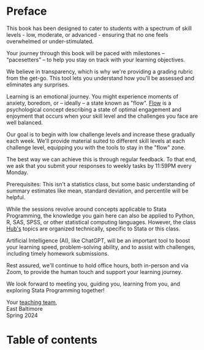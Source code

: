 # Preface

This book has been designed to cater to students with a spectrum of skill levels - low, moderate, or advanced - ensuring that no one feels overwhelmed or under-stimulated.  

Your journey through this book will be paced with milestones – “pacesetters” – to help you stay on track with your learning objectives.  

We believe in transparency, which is why we're providing a grading rubric from the get-go. This tool lets you understand how you'll be assessed and eliminates any surprises.  

Learning is an emotional journey. You might experience moments of anxiety, boredom, or – ideally – a state known as "flow". [Flow](j001flow.ipynb) is a psychological concept describing a state of optimal engagement and enjoyment that occurs when your skill level and the challenges you face are well balanced.  

Our goal is to begin with low challenge levels and increase these gradually each week. We'll provide material suited to different skill levels at each challenge level, equipping you with the tools to stay in the "flow" zone.  

The best way we can achieve this is through regular feedback. To that end, we ask that you submit your responses to weekly tasks by 11:59PM every Monday.  

Prerequisites: This isn't a statistics class, but some basic understanding of summary estimates like mean, standard deviation, and percentile will be helpful.  

While the sessions revolve around concepts applicable to Stata Programming, the knowledge you gain here can also be applied to Python, R, SAS, SPSS, or other statistical computing languages. However, the class [Hub's](j002hub.ipynb) topics are organized technically, specific to Stata or this class.  

Artificial Intelligence (AI), like ChatGPT, will be an important tool to boost your learning speed, problem-solving ability, and to assist with challenges, including timely homework submissions.  

Rest assured, we'll continue to hold office hours, both in-person and via Zoom, to provide the human touch and support your learning journey.  

We look forward to meeting you, guiding you, learning from you, and exploring Stata Programming together!  

Your [teaching team](j003team.ipynb),  
East Baltimore  
Spring 2024  






# Table of contents

```{tableofcontents}
```
